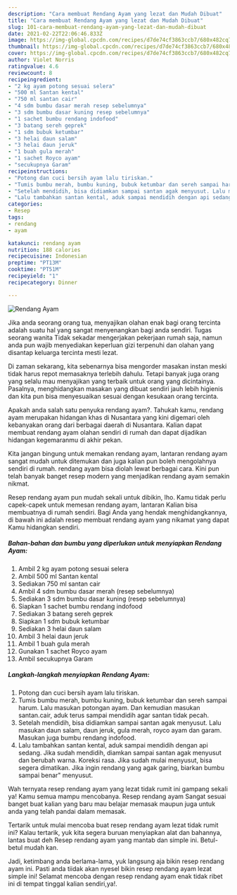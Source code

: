 ```yaml
---
description: "Cara membuat Rendang Ayam yang lezat dan Mudah Dibuat"
title: "Cara membuat Rendang Ayam yang lezat dan Mudah Dibuat"
slug: 101-cara-membuat-rendang-ayam-yang-lezat-dan-mudah-dibuat
date: 2021-02-22T22:06:46.833Z
image: https://img-global.cpcdn.com/recipes/d7de74cf3863ccb7/680x482cq70/rendang-ayam-foto-resep-utama.jpg
thumbnail: https://img-global.cpcdn.com/recipes/d7de74cf3863ccb7/680x482cq70/rendang-ayam-foto-resep-utama.jpg
cover: https://img-global.cpcdn.com/recipes/d7de74cf3863ccb7/680x482cq70/rendang-ayam-foto-resep-utama.jpg
author: Violet Norris
ratingvalue: 4.6
reviewcount: 8
recipeingredient:
- "2 kg ayam potong sesuai selera"
- "500 ml Santan kental"
- "750 ml santan cair"
- "4 sdm bumbu dasar merah resep sebelumnya"
- "3 sdm bumbu dasar kuning resep sebelumnya"
- "1 sachet bumbu rendang indofood"
- "3 batang sereh geprek"
- "1 sdm bubuk ketumbar"
- "3 helai daun salam"
- "3 helai daun jeruk"
- "1 buah gula merah"
- "1 sachet Royco ayam"
- "secukupnya Garam"
recipeinstructions:
- "Potong dan cuci bersih ayam lalu tiriskan."
- "Tumis bumbu merah, bumbu kuning, bubuk ketumbar dan sereh sampai harum. Lalu masukan potongan ayam. Dan kemudian masukan santan.cair, aduk terus sampai mendidih agar santan tidak pecah."
- "Setelah mendidih, bisa didiamkan sampai santan agak menyusut. Lalu masukan daun salam, daun jeruk, gula merah, royco ayam dan garam. Masukan juga bumbu rendang indofood."
- "Lalu tambahkan santan kental, aduk sampai mendidih dengan api sedang. Jika sudah mendidih, diamkan sampai santan agak menyusut dan berubah warna. Koreksi rasa. Jika sudah mulai menyusut, bisa segera dimatikan. Jika ingin rendang yang agak garing, biarkan bumbu sampai benar&#34; menyusut."
categories:
- Resep
tags:
- rendang
- ayam

katakunci: rendang ayam 
nutrition: 188 calories
recipecuisine: Indonesian
preptime: "PT13M"
cooktime: "PT51M"
recipeyield: "1"
recipecategory: Dinner

---
```



![Rendang Ayam](https://img-global.cpcdn.com/recipes/d7de74cf3863ccb7/680x482cq70/rendang-ayam-foto-resep-utama.jpg)

Jika anda seorang orang tua, menyajikan olahan enak bagi orang tercinta adalah suatu hal yang sangat menyenangkan bagi anda sendiri. Tugas seorang  wanita Tidak sekadar mengerjakan pekerjaan rumah saja, namun anda pun wajib menyediakan keperluan gizi terpenuhi dan olahan yang disantap keluarga tercinta mesti lezat.

Di zaman  sekarang, kita sebenarnya bisa mengorder masakan instan meski tidak harus repot memasaknya terlebih dahulu. Tetapi banyak juga orang yang selalu mau menyajikan yang terbaik untuk orang yang dicintainya. Pasalnya, menghidangkan masakan yang dibuat sendiri jauh lebih higienis dan kita pun bisa menyesuaikan sesuai dengan kesukaan orang tercinta. 



Apakah anda salah satu penyuka rendang ayam?. Tahukah kamu, rendang ayam merupakan hidangan khas di Nusantara yang kini digemari oleh kebanyakan orang dari berbagai daerah di Nusantara. Kalian dapat membuat rendang ayam olahan sendiri di rumah dan dapat dijadikan hidangan kegemaranmu di akhir pekan.

Kita jangan bingung untuk memakan rendang ayam, lantaran rendang ayam sangat mudah untuk ditemukan dan juga kalian pun boleh mengolahnya sendiri di rumah. rendang ayam bisa diolah lewat berbagai cara. Kini pun telah banyak banget resep modern yang menjadikan rendang ayam semakin nikmat.

Resep rendang ayam pun mudah sekali untuk dibikin, lho. Kamu tidak perlu capek-capek untuk memesan rendang ayam, lantaran Kalian bisa membuatnya di rumah sendiri. Bagi Anda yang hendak menghidangkannya, di bawah ini adalah resep membuat rendang ayam yang nikamat yang dapat Kamu hidangkan sendiri.

<!--inarticleads1-->

##### Bahan-bahan dan bumbu yang diperlukan untuk menyiapkan Rendang Ayam:

1. Ambil 2 kg ayam potong sesuai selera
1. Ambil 500 ml Santan kental
1. Sediakan 750 ml santan cair
1. Ambil 4 sdm bumbu dasar merah (resep sebelumnya)
1. Sediakan 3 sdm bumbu dasar kuning (resep sebelumnya)
1. Siapkan 1 sachet bumbu rendang indofood
1. Sediakan 3 batang sereh geprek
1. Siapkan 1 sdm bubuk ketumbar
1. Sediakan 3 helai daun salam
1. Ambil 3 helai daun jeruk
1. Ambil 1 buah gula merah
1. Gunakan 1 sachet Royco ayam
1. Ambil secukupnya Garam




<!--inarticleads2-->

##### Langkah-langkah menyiapkan Rendang Ayam:

1. Potong dan cuci bersih ayam lalu tiriskan.
1. Tumis bumbu merah, bumbu kuning, bubuk ketumbar dan sereh sampai harum. Lalu masukan potongan ayam. Dan kemudian masukan santan.cair, aduk terus sampai mendidih agar santan tidak pecah.
1. Setelah mendidih, bisa didiamkan sampai santan agak menyusut. Lalu masukan daun salam, daun jeruk, gula merah, royco ayam dan garam. Masukan juga bumbu rendang indofood.
1. Lalu tambahkan santan kental, aduk sampai mendidih dengan api sedang. Jika sudah mendidih, diamkan sampai santan agak menyusut dan berubah warna. Koreksi rasa. Jika sudah mulai menyusut, bisa segera dimatikan. Jika ingin rendang yang agak garing, biarkan bumbu sampai benar&#34; menyusut.




Wah ternyata resep rendang ayam yang lezat tidak rumit ini gampang sekali ya! Kamu semua mampu mencobanya. Resep rendang ayam Sangat sesuai banget buat kalian yang baru mau belajar memasak maupun juga untuk anda yang telah pandai dalam memasak.

Tertarik untuk mulai mencoba buat resep rendang ayam lezat tidak rumit ini? Kalau tertarik, yuk kita segera buruan menyiapkan alat dan bahannya, lantas buat deh Resep rendang ayam yang mantab dan simple ini. Betul-betul mudah kan. 

Jadi, ketimbang anda berlama-lama, yuk langsung aja bikin resep rendang ayam ini. Pasti anda tiidak akan nyesel bikin resep rendang ayam lezat simple ini! Selamat mencoba dengan resep rendang ayam enak tidak ribet ini di tempat tinggal kalian sendiri,ya!.


